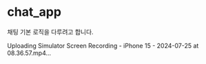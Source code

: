 # chat_app

채팅 기본 로직을 다루려고 합니다. 



Uploading Simulator Screen Recording - iPhone 15 - 2024-07-25 at 08.36.57.mp4…

